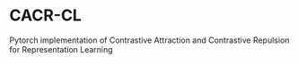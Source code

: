 # CACR-CL
 Pytorch implementation of Contrastive Attraction and Contrastive Repulsion for Representation Learning
